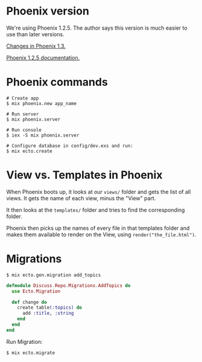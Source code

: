 # Phoenix version

We're using Phoenix 1.2.5. The author says this version is much easier to use than later versions.

[Changes in Phoenix 1.3.](https://medium.com/wemake-services/why-changes-in-phoenix-1-3-are-so-important-2d50c9bdabb9)

[Phoenix 1.2.5 documentation.](https://hexdocs.pm/phoenix/1.2.5/Phoenix.html)

# Phoenix commands

```
# Create app
$ mix phoenix.new app_name

# Run server
$ mix phoenix.server

# Run console
$ iex -S mix phoenix.server

# Configure database in config/dev.exs and run:
$ mix ecto.create
```

# View vs. Templates in Phoenix

When Phoenix boots up, it looks at our `views/` folder and gets the list of all views. It gets the name of each view, minus the "View" part.

It then looks at the `templates/` folder and tries to find the corresponding folder.

Phoenix then picks up the names of every file in that templates folder and makes them available to render on the View, using `render("the_file.html")`.

# Migrations

```
$ mix ecto.gen.migration add_topics
```

```elixir
defmodule Discuss.Repo.Migrations.AddTopics do
  use Ecto.Migration

  def change do
    create table(:topics) do
      add :title, :string
    end
  end
end
```

Run Migration:

```
$ mix ecto.migrate
```

